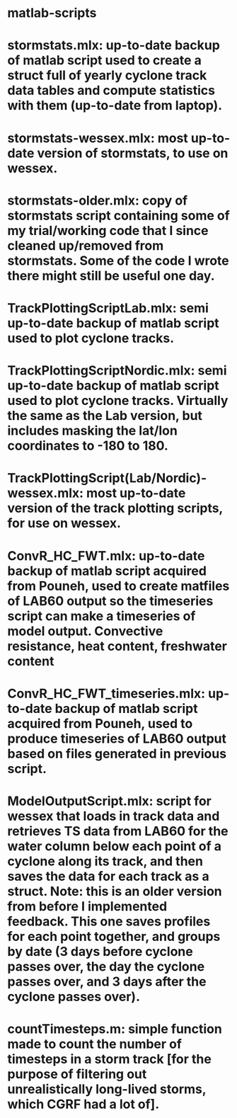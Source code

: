 # matlab-scripts

# stormstats.mlx: up-to-date backup of matlab script used to create a struct full of yearly cyclone track data tables and compute statistics with them (up-to-date from laptop).
# stormstats-wessex.mlx: most up-to-date version of stormstats, to use on wessex.
# stormstats-older.mlx: copy of stormstats script containing some of my trial/working code that I since cleaned up/removed from stormstats. Some of the code I wrote there might still be useful one day.
# TrackPlottingScriptLab.mlx: semi up-to-date backup of matlab script used to plot cyclone tracks. 
# TrackPlottingScriptNordic.mlx: semi up-to-date backup of matlab script used to plot cyclone tracks. Virtually the same as the Lab version, but includes masking the lat/lon coordinates to -180 to 180.
# TrackPlottingScript(Lab/Nordic)-wessex.mlx: most up-to-date version of the track plotting scripts, for use on wessex.
# ConvR_HC_FWT.mlx: up-to-date backup of matlab script acquired from Pouneh, used to create matfiles of LAB60 output so the timeseries script can make a timeseries of model output. Convective resistance, heat content, freshwater content
# ConvR_HC_FWT_timeseries.mlx: up-to-date backup of matlab script acquired from Pouneh, used to produce timeseries of LAB60 output based on files generated in previous script.
# ModelOutputScript.mlx: script for wessex that loads in track data and retrieves TS data from LAB60 for the water column below each point of a cyclone along its track, and then saves the data for each track as a struct. Note: this is an older version from before I implemented feedback. This one saves profiles for each point together, and groups by date (3 days before cyclone passes over, the day the cyclone passes over, and 3 days after the cyclone passes over).
# countTimesteps.m: simple function made to count the number of timesteps in a storm track [for the purpose of filtering out unrealistically long-lived storms, which CGRF had a lot of].
